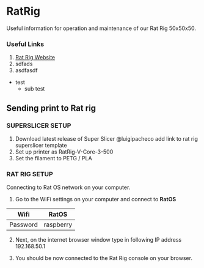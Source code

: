 # RatRig

Useful information for operation and maintenance of our Rat Rig 50x50x50.

### Useful Links
1. [Rat Rig Website](https://ratrig.com/3d-printers/rat-rig-kits/v-core-3.html)
2. sdfads
3. asdfasdf

- test
  - sub test

## Sending print to Rat rig
### SUPERSLICER SETUP
1. Download latest release of Super Slicer @luigipacheco add link to rat rig superslicer template
2. Set up printer as RatRig-V-Core-3-500
3. Set the filament to PETG / PLA 
 
### RAT RIG SETUP
Connecting to Rat OS network on your computer.
1. Go to the WiFi settings on your computer and connect to **RatOS**
 
| Wifi       | RatOS        |
| ---------- | ------------ |
| Password   | raspberry    |

2. Next, on the internet browser window type in following IP address
192.168.50.1

3. You should be now connected to the Rat Rig console on your browser.
